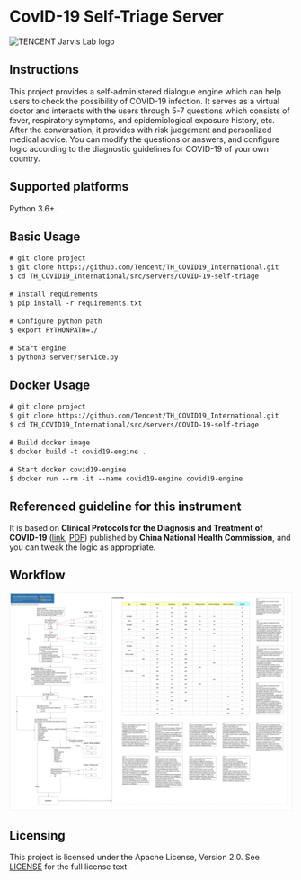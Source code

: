 CovID-19 Self-Triage Server
====
![TENCENT Jarvis Lab logo](docs/static_files/JarvisLogo.png "The TENCENT Jarvis Lab")

Instructions
---
This project provides a self-administered dialogue engine which can help users to check the possibility of COVID-19 infection.
It serves as a virtual doctor and interacts with the users through 5-7 questions which consists of fever, respiratory symptoms, and epidemiological exposure history, etc. After the conversation, it provides with risk judgement and personlized medical advice.
You can modify the questions or answers, and configure logic according to the diagnostic guidelines for COVID-19 of your own country.

Supported platforms
---
Python 3.6+.

Basic Usage
---
```
# git clone project
$ git clone https://github.com/Tencent/TH_COVID19_International.git
$ cd TH_COVID19_International/src/servers/COVID-19-self-triage

# Install requirements
$ pip install -r requirements.txt

# Configure python path
$ export PYTHONPATH=./

# Start engine
$ python3 server/service.py
```

Docker Usage
---
```
# git clone project
$ git clone https://github.com/Tencent/TH_COVID19_International.git
$ cd TH_COVID19_International/src/servers/COVID-19-self-triage

# Build docker image
$ docker build -t covid19-engine .

# Start docker covid19-engine
$ docker run --rm -it --name covid19-engine covid19-engine
```

Referenced guideline for this instrument
---
It is based on **Clinical Protocols for the Diagnosis and Treatment of COVID-19** ([link](https://covid19.21wecan.com/covid19en/c100021/202003/1000174.shtml), [PDF](docs/static_files/Clinical_Protocols_for_the_Diagnosis_and_Treatment_of_COVID-19_V7.pdf)) published by **China National Health Commission**, and you can tweak the logic as appropriate.

Workflow
---
![Workflow](docs/static_files/Workflow.png "Workflow")

Licensing
---
This project is licensed under the Apache License, Version 2.0. See [LICENSE](./LICENSE) for the full license text.
